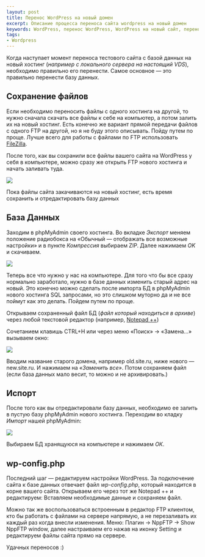 ```yaml
---
layout: post
title: Перенос WordPress на новый домен
excerpt: Описание процесса переноса сайта wordpress на новый домен
keywords: WordPress, перенос WordPress, WordPress на новый сайт, перенос сайта на новый хостинг, новый хостинг
tags:
- Wordpress
---
```


Когда наступает момент переноса тестового сайта с базой данных на новый хостинг (*например с локального сервера на настоящий VDS*), необходимо правильно его перенести. Самое основное — это правильно перенести базу данных.

## Сохранение файлов

Если необходимо переносить файлы с одного хостинга на другой, то нужно сначала скачать все файлы к себе на компьютер, а потом залить их на новый хостинг. Есть конечно же вариант прямой передачи файлов с одного FTP на другой, но я не буду этого описывать. Пойду путем по проще. Лучше всего для работы с файлами по FTP использовать [FileZilla](http://filezilla-project.org/).

После того, как вы сохранили все файлы вашего сайта на WordPress у себя в компьютере, можно сразу же открыть FTP нового хостинга и начать заливать туда.

![]({{site.url}}/upload/article/2012/07/30/screen_00.png)

Пока файлы сайта закачиваются на новый хостинг, есть время сохранить и отредактировать базу данных

## База Данных

Заходим в phpMyAdmin своего хостинга. Во вкладке *Экспорт* меняем положение радиобокса на «Обычный — отображать все возможные настройки» и в пункте *Компрессия* выбираем ZIP. Далее нажимаем *OK* и скачиваем.

![]({{site.url}}/upload/article/2012/07/30/screen_01.png)

Теперь все что нужно у нас на компьютере. Для того что бы все сразу нормально заработало, нужно в базе данных изменить старый адрес на новый. Это конечно можно сделать после импорта БД в phpMyAdmin нового хостинга SQL запросами, но это слишком муторно да и не все поймут как это делать. Пойдем путем по проще.

Открываем сохраненный файл БД (*файл который находиться в архиве*) через любой текстовой редактор (например, [Notepad ++](http://notepad-plus-plus.org/))

Сочетанием клавишь CTRL+Н или через меню «Поиск» → «Замена…» вызываем окно:

![]({{site.url}}/upload/article/2012/07/30/screen_02.png)

Вводим название старого домена, например old.site.ru, ниже нового — new.site.ru. И нажимаем на *«Заменить все»*. Потом сохраняем файл (если база данных мало весит, то можно и не архивировать.)

## Испорт

После того как вы отредактировали базу данных, необходимо ее залить в пустую базу phpMyAdmin нового хостинга.
Переходим во кладку *Импорт* нашей phpMyAdmin:

![]({{site.url}}/upload/article/2012/07/30/screen_03.png)

Выбираем БД хранящуюся на компьютере и нажимаем *ОК*.

## wp-config.php

Последний шаг — редактируем настройки WordPress. За подключение сайта к базе данных отвечает файл *wp-config.php*, который находится в корне вашего сайта. Открываем его через тот же Notepad ++ и редактируем: Вставляем необходимые данные и сохраняем файл.

Можно так же воспользоваться встроенным в редактор FTP клиентом, кто бы работать с файлами на сервере напрямую, а не перезаливать их каждый раз когда внесли изменения.
Меню: Плагин → NppFTP → Show NppFTP window, далее настраиваем его нажав на иконку Setting и редактируем файлы сайта прямо на сервере.

Удачных переносов :)